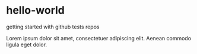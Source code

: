 # hello-world
getting started with github tests repos

Lorem ipsum dolor sit amet, consectetuer adipiscing elit.
Aenean commodo ligula eget dolor. 
